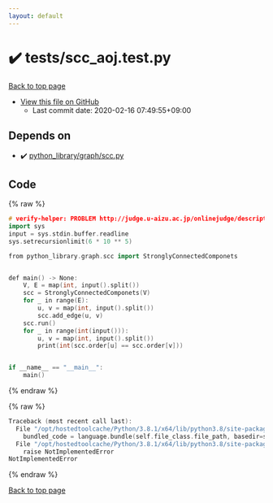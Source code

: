 ```yaml
---
layout: default
---
```


<!-- mathjax config similar to math.stackexchange -->
<script type="text/javascript" async
  src="https://cdnjs.cloudflare.com/ajax/libs/mathjax/2.7.5/MathJax.js?config=TeX-MML-AM_CHTML">
</script>
<script type="text/x-mathjax-config">
  MathJax.Hub.Config({
    TeX: { equationNumbers: { autoNumber: "AMS" }},
    tex2jax: {
      inlineMath: [ ['$','$'] ],
      processEscapes: true
    },
    "HTML-CSS": { matchFontHeight: false },
    displayAlign: "left",
    displayIndent: "2em"
  });
</script>

<script type="text/javascript" src="https://cdnjs.cloudflare.com/ajax/libs/jquery/3.4.1/jquery.min.js"></script>
<script src="https://cdn.jsdelivr.net/npm/jquery-balloon-js@1.1.2/jquery.balloon.min.js" integrity="sha256-ZEYs9VrgAeNuPvs15E39OsyOJaIkXEEt10fzxJ20+2I=" crossorigin="anonymous"></script>
<script type="text/javascript" src="../../assets/js/copy-button.js"></script>
<link rel="stylesheet" href="../../assets/css/copy-button.css" />


# :heavy_check_mark: tests/scc_aoj.test.py

<a href="../../index.html">Back to top page</a>

* <a href="{{ site.github.repository_url }}/blob/master/tests/scc_aoj.test.py">View this file on GitHub</a>
    - Last commit date: 2020-02-16 07:49:55+09:00




## Depends on

* :heavy_check_mark: <a href="../../library/python_library/graph/scc.py.html">python_library/graph/scc.py</a>


## Code

<a id="unbundled"></a>
{% raw %}
```cpp
# verify-helper: PROBLEM http://judge.u-aizu.ac.jp/onlinejudge/description.jsp?id=GRL_3_C
import sys
input = sys.stdin.buffer.readline
sys.setrecursionlimit(6 * 10 ** 5)

from python_library.graph.scc import StronglyConnectedComponets


def main() -> None:
    V, E = map(int, input().split())
    scc = StronglyConnectedComponets(V)
    for _ in range(E):
        u, v = map(int, input().split())
        scc.add_edge(u, v)
    scc.run()
    for _ in range(int(input())):
        u, v = map(int, input().split())
        print(int(scc.order[u] == scc.order[v]))


if __name__ == "__main__":
    main()

```
{% endraw %}

<a id="bundled"></a>
{% raw %}
```cpp
Traceback (most recent call last):
  File "/opt/hostedtoolcache/Python/3.8.1/x64/lib/python3.8/site-packages/onlinejudge_verify/docs.py", line 348, in write_contents
    bundled_code = language.bundle(self.file_class.file_path, basedir=self.cpp_source_path)
  File "/opt/hostedtoolcache/Python/3.8.1/x64/lib/python3.8/site-packages/onlinejudge_verify/languages/python.py", line 68, in bundle
    raise NotImplementedError
NotImplementedError

```
{% endraw %}

<a href="../../index.html">Back to top page</a>

